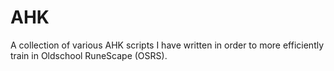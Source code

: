 # AHK
A collection of various AHK scripts I have written in order to more efficiently train in Oldschool RuneScape (OSRS).
